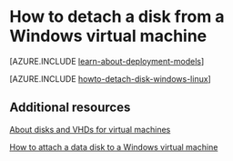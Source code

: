 <properties
	pageTitle="Detach a disk from a Windows VM | Windows Azure"
	description="Learn to detach a disk from a virtual machine in Azure using the classic deployment model."
	services="virtual-machines"
	documentationCenter=""
	authors="cynthn"
	manager="timlt"
	editor=""
	tags="azure-service-management"/>

<tags
	ms.service="virtual-machines"
	ms.date="02/03/2016"
	wacn.date=""/>



# How to detach a disk from a Windows virtual machine

[AZURE.INCLUDE [learn-about-deployment-models](../includes/learn-about-deployment-models-classic-include.md)] 


[AZURE.INCLUDE [howto-detach-disk-windows-linux](../includes/howto-detach-disk-windows-linux.md)]

## Additional resources

[About disks and VHDs for virtual machines](/documentation/articles/virtual-machines-disks-vhds)

[How to attach a data disk to a Windows virtual machine](/documentation/articles/storage-windows-attach-disk)
